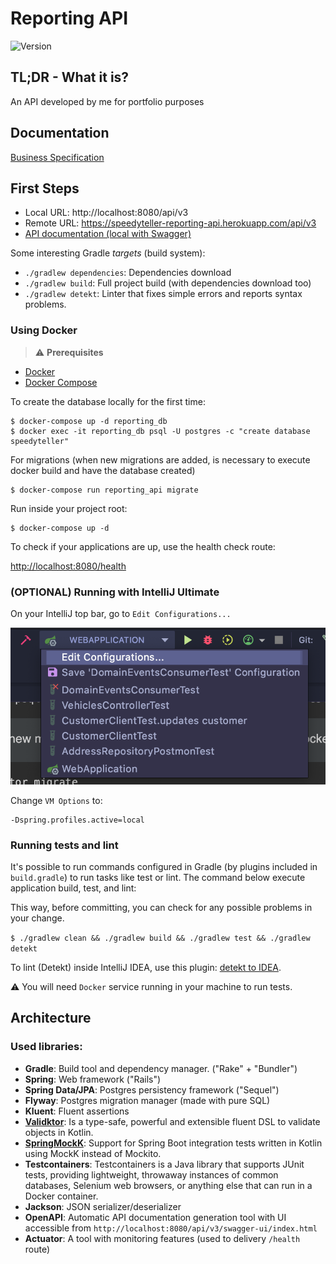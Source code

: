 # Reporting API

![Version](https://img.shields.io/badge/version-1.0.0-blue.svg?cacheSeconds=2592000)

## TL;DR - What it is?

An API developed by me for portfolio purposes

## Documentation

[Business Specification](https://github.com/DavidVasconcelos/reporting-api/blob/master/docs/reporting-api.pdf)

## First Steps

* Local URL: http://localhost:8080/api/v3
* Remote URL: https://speedyteller-reporting-api.herokuapp.com/api/v3
* [API documentation (local with Swagger)](http://localhost:8080/api/v3/swagger-ui/index.html)

Some interesting Gradle *targets* (build system):

* `./gradlew dependencies`: Dependencies download
* `./gradlew build`: Full project build (with dependencies download too)
* `./gradlew detekt`: Linter that fixes simple errors and reports syntax problems.

### Using Docker

> :warning: **Prerequisites**

* [Docker][]
* [Docker Compose][]

[Docker]: https://docs.docker.com/install/ "About Docker CE"
[Docker Compose]: https://docs.docker.com/compose/install/#install-compose "Install Docker Compose"

To create the database locally for the first time:

    $ docker-compose up -d reporting_db    
    $ docker exec -it reporting_db psql -U postgres -c "create database speedyteller"

For migrations (when new migrations are added, is necessary to execute docker build and have the database created)

    $ docker-compose run reporting_api migrate

Run inside your project root:

    $ docker-compose up -d

To check if your applications are up, use the health check route:

[http://localhost:8080/health](http://localhost:8080/health)

### (OPTIONAL) Running with IntelliJ Ultimate

On your IntelliJ top bar, go to `Edit Configurations...`

![image](images/intellij-configure-top-bar.png)

Change `VM Options` to:

```
-Dspring.profiles.active=local
```

### Running tests and lint

It's possible to run commands configured in Gradle (by plugins included in `build.gradle`) to run tasks like test or lint. The command below execute application build, test, and lint:

This way, before committing, you can check for any possible problems in your change.

`$ ./gradlew clean && ./gradlew build && ./gradlew test && ./gradlew detekt`

To lint (Detekt) inside IntelliJ IDEA, use this plugin: [detekt to IDEA](https://plugins.jetbrains.com/plugin/10761-detekt).

:warning: You will need `Docker` service running in your machine to run tests.

## Architecture

### Used libraries:

* **Gradle**: Build tool and dependency manager. ("Rake" + "Bundler")
* **Spring**: Web framework ("Rails")
* **Spring Data/JPA**: Postgres persistency framework ("Sequel")
* **Flyway**: Postgres migration manager (made with pure SQL)
* **Kluent**: Fluent assertions
* **[Validktor](https://github.com/valiktor/valiktor)**: Is a type-safe, powerful and extensible fluent DSL to validate objects in Kotlin.
* **[SpringMockK](https://github.com/Ninja-Squad/springmockk)**: Support for Spring Boot integration tests written in Kotlin using MockK instead of Mockito.
* **Testcontainers**: Testcontainers is a Java library that supports JUnit tests, providing lightweight, throwaway instances of common databases, Selenium web browsers, or anything else that can run in a Docker container.
* **Jackson**: JSON serializer/deserializer
* **OpenAPI**: Automatic API documentation generation tool with UI accessible from `http://localhost:8080/api/v3/swagger-ui/index.html`
* **Actuator**: A tool with monitoring features (used to delivery `/health` route)

